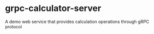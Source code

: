 # grpc-calculator-server
A demo web service that provides calculation operations through gRPC protocol
